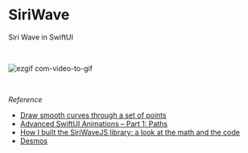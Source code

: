 # SiriWave
Siri Wave in SwiftUI

<br>

![ezgif com-video-to-gif](https://user-images.githubusercontent.com/4756783/113574943-13e51200-9658-11eb-931c-84137d1e3b79.gif)



<br>

*Reference*
 - [Draw smooth curves through a set of points](https://www.ramshandilya.com/blog/draw-smooth-curves)
 - [Advanced SwiftUI Animations – Part 1: Paths](https://swiftui-lab.com/swiftui-animations-part1/)
 - [How I built the SiriWaveJS library: a look at the math and the code](https://www.freecodecamp.org/news/how-i-built-siriwavejs-library-maths-and-code-behind-6971497ae5c1/)
 - [Desmos](https://www.desmos.com/calculator/cahqdxeshd)
